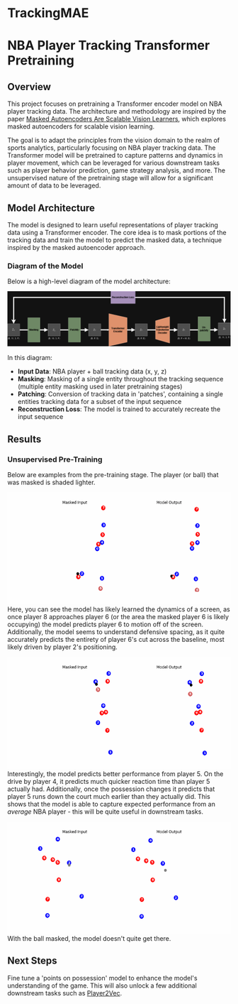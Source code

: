# TrackingMAE

# NBA Player Tracking Transformer Pretraining

## Overview

This project focuses on pretraining a Transformer encoder model on NBA player tracking data. The architecture and methodology are inspired by the paper [Masked Autoencoders Are Scalable Vision Learners](https://arxiv.org/abs/2111.06377), which explores masked autoencoders for scalable vision learning.

The goal is to adapt the principles from the vision domain to the realm of sports analytics, particularly focusing on NBA player tracking data. The Transformer model will be pretrained to capture patterns and dynamics in player movement, which can be leveraged for various downstream tasks such as player behavior prediction, game strategy analysis, and more. The unsupervised nature of the pretraining stage will allow for a significant amount of data to be leveraged.

## Model Architecture

The model is designed to learn useful representations of player tracking data using a Transformer encoder. The core idea is to mask portions of the tracking data and train the model to predict the masked data, a technique inspired by the masked autoencoder approach.

### Diagram of the Model

Below is a high-level diagram of the model architecture:

![Model Diagram](docs/model_diagram.png)

In this diagram:
- **Input Data**: NBA player + ball tracking data (x, y, z)
- **Masking**: Masking of a single entity throughout the tracking sequence (multiple entity masking used in later pretraining stages)
- **Patching**: Conversion of tracking data in 'patches', containing a single entities tracking data for a subset of the input sequence
- **Reconstruction Loss**: The model is trained to accurately recreate the input sequence

## Results
### Unsupervised Pre-Training

Below are examples from the pre-training stage. The player (or ball) that was masked is shaded lighter.

![Example 1](docs/example_1.gif)
Here, you can see the model has likely learned the dynamics of a screen, as once player 8 approaches player 6 (or the area the masked player 6 is likely occupying) the model predicts player 6 to motion off of the screen. Additionally, the model seems to understand defensive spacing, as it quite accurately predicts the entirety of player 6's cut across the baseline, most likely driven by player 2's positioning.

![Example 2](docs/example_2.gif)
Interestingly, the model predicts better performance from player 5. On the drive by player 4, it predicts much quicker reaction time than player 5 actually had. Additionally, once the possession changes it predicts that player 5 runs down the court much earlier than they actually did. This shows that the model is able to capture expected performance from an *average* NBA player - this will be quite useful in downstream tasks.

![Example 3](docs/example_3.gif)
With the ball masked, the model doesn't quite get there.

## Next Steps
Fine tune a 'points on possession' model to enhance the model's understanding of the game. This will also unlock a few additional downstream tasks such as [Player2Vec](https://github.com/jacksonlewis87/Player2Vec).
